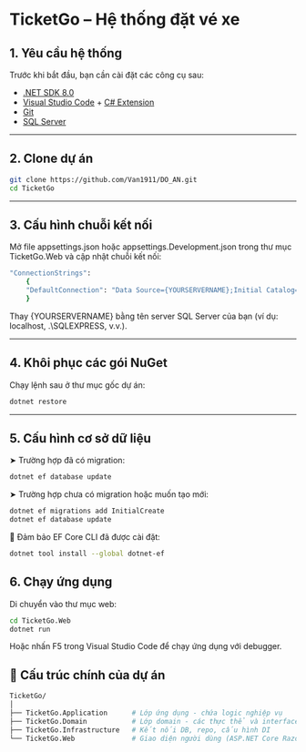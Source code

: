 # TicketGo – Hệ thống đặt vé xe

## 1. Yêu cầu hệ thống

Trước khi bắt đầu, bạn cần cài đặt các công cụ sau:

- [.NET SDK 8.0](https://dotnet.microsoft.com/en-us/download)
- [Visual Studio Code](https://code.visualstudio.com/) + [C# Extension](https://marketplace.visualstudio.com/items?itemName=ms-dotnettools.csharp)
- [Git](https://git-scm.com/downloads)
- [SQL Server](https://www.microsoft.com/en-us/sql-server/sql-server-downloads)

---

## 2. Clone dự án

```bash
git clone https://github.com/Van1911/DO_AN.git
cd TicketGo
```
---

## 3. Cấu hình chuỗi kết nối
Mở file appsettings.json hoặc appsettings.Development.json trong thư mục TicketGo.Web và cập nhật chuỗi kết nối:

```bash
"ConnectionStrings": 
    {
    "DefaultConnection": "Data Source={YOURSERVERNAME};Initial Catalog=TicketGoV2;Integrated Security=True;Encrypt=False"
    }
```
Thay {YOURSERVERNAME} bằng tên server SQL Server của bạn (ví dụ: localhost, .\SQLEXPRESS, v.v.).


---

## 4. Khôi phục các gói NuGet
Chạy lệnh sau ở thư mục gốc dự án:
```bash
dotnet restore
```

---

## 5. Cấu hình cơ sở dữ liệu
➤ Trường hợp đã có migration:

```bash
dotnet ef database update
```

➤ Trường hợp chưa có migration hoặc muốn tạo mới:

```bash
dotnet ef migrations add InitialCreate
dotnet ef database update
```

📌 Đảm bảo EF Core CLI đã được cài đặt:

```bash
dotnet tool install --global dotnet-ef
```

## 6. Chạy ứng dụng
Di chuyển vào thư mục web:

```bash
cd TicketGo.Web
dotnet run
```
Hoặc nhấn F5 trong Visual Studio Code để chạy ứng dụng với debugger.

## 📂 Cấu trúc chính của dự án
```bash
TicketGo/
│
├── TicketGo.Application      # Lớp ứng dụng - chứa logic nghiệp vụ
├── TicketGo.Domain           # Lớp domain - các thực thể và interface
├── TicketGo.Infrastructure   # Kết nối DB, repo, cấu hình DI
└── TicketGo.Web              # Giao diện người dùng (ASP.NET Core Razor Pages)
```



